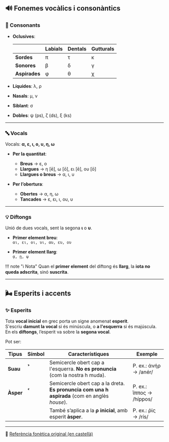 ## 🔊 Fonemes vocàlics i consonàntics

### 🧱 Consonants

- **Oclusives**:

  |             | Labials | Dentals | Gutturals |
  |-------------|---------|---------|-----------|
  | **Sordes**  | π       | τ       | κ         |
  | **Sonores** | β       | δ       | γ         |
  | **Aspirades** | φ     | θ       | χ         |

- **Líquides**: λ, ρ  
- **Nasals**: μ, ν  
- **Siblant**: σ  
- **Dobles**: ψ (ps), ζ (ds), ξ (ks)

---

### 🔤 Vocals

Vocals: **α, ε, ι, ο, υ, η, ω**

- **Per la quantitat**:
  - **Breus** → ε, ο
  - **Llargues** → η [ē], ω [ō], ει [ē], ου [ō]
  - **Llargues o breus** → α, ι, υ

- **Per l’obertura**:
  - **Obertes** → α, η, ω
  - **Tancades** → ε, ει, ι, ου, υ

---

### 💡 Diftongs

Unió de dues vocals, sent la segona **ι** o **υ**.

- **Primer element breu**:  
  `αι, ει, οι, υι, αυ, ευ, ου`

- **Primer element llarg**:  
  `ᾳ, ῃ, ῳ`

!!! note "ℹ️ Nota"
    Quan el **primer element** del diftong és **llarg**, la **iota no queda adscrita**, sinó **suscrita**.

---

## 🌬️ Esperits i accents

### ✨ Esperits

Tota **vocal inicial** en grec porta un signe anomenat **esperit**.  
S'escriu **damunt la vocal** si és minúscula, o **a l'esquerra** si és majúscula.  
En els **diftongs**, l’esperit va sobre la **segona vocal**.

Pot ser:

| Tipus  | Símbol | Característiques                                                                                 | Exemple                        |
|--------|--------|---------------------------------------------------------------------------------------------------|--------------------------------|
| **Suau**  | <span style="font-size: 2rem;">᾿</span>      | Semicercle obert cap a l'esquerra. **No es pronuncia** (com la nostra h muda).                   | P. ex.: ἀνήρ → /anér/          |
| **Àsper** | <span style="font-size: 2rem;">῾</span>       | Semicercle obert cap a la dreta. **Es pronuncia com una h aspirada** (com en anglès *house*).    | P. ex.: ἵππος → /híppos/       |
|        |        | També s’aplica a la **ρ inicial**, amb esperit **àsper**.                                         | P. ex.: ῥίς → /rís/            |

---

🔗 [Referència fonètica original (en castellà)](http://www.uiowa.edu/~acadtech/phonetics/spanish/frameset.html)



